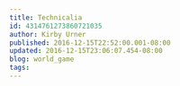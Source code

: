 ```yaml
---
title: Technicalia
id: 4314761273860721035
author: Kirby Urner
published: 2016-12-15T22:52:00.001-08:00
updated: 2016-12-15T23:06:07.454-08:00
blog: world_game
tags: 
---
```



